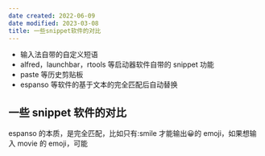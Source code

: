 ```yaml
---
date created: 2022-06-09
date modified: 2023-03-08
title: 一些snippet软件的对比
---
```

- 输入法自带的自定义短语
- alfred，launchbar，rtools 等启动器软件自带的 snippet 功能
- paste 等历史剪贴板
- espanso 等软件的基于文本的完全匹配后自动替换

## 一些 snippet 软件的对比

espanso 的本质，是完全匹配，比如只有:smile 才能输出😀的 emoji，如果想输入 movie 的 emoji，可能
